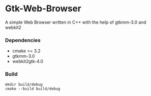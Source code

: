 # Gtk-Web-Browser

A simple Web Browser written in C++ with the help of gtkmm-3.0 and webkit2


### Dependencies

* cmake >= 3.2
* gtkmm-3.0
* webkit2gtk-4.0


### Build

`mkdir build/debug`  
`cmake --build build/debug`
